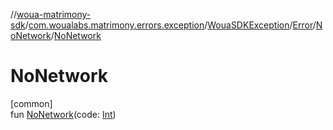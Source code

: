 //[woua-matrimony-sdk](../../../../../index.md)/[com.woualabs.matrimony.errors.exception](../../../index.md)/[WouaSDKException](../../index.md)/[Error](../index.md)/[NoNetwork](index.md)/[NoNetwork](-no-network.md)

# NoNetwork

[common]\
fun [NoNetwork](-no-network.md)(code: [Int](https://kotlinlang.org/api/latest/jvm/stdlib/kotlin/-int/index.html))
